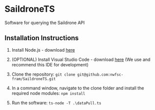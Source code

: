 # SaildroneTS
Software for querying the Saildrone API

## Installation Instructions
1. Install Node.js - download [here](https://nodejs.org/en/)

2. (OPTIONAL) Install Visual Studio Code - download [here](https://code.visualstudio.com/) (We use and recommend this IDE for development)

3. Clone the repository: `git clone git@github.com:nwfsc-fram/SaildroneTS.git`

4. In a command window, navigate to the clone folder and install the required node modules:  `npm install`

5. Run the software:  `ts-node -T .\dataPull.ts`

